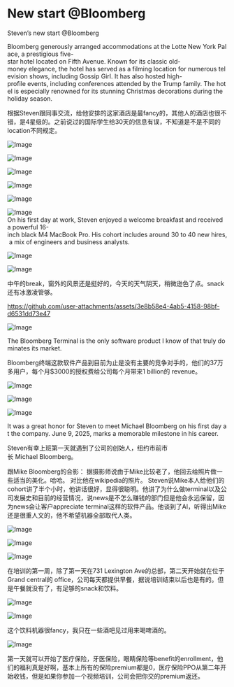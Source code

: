 # New start @Bloomberg

Steven’s new start @Bloomberg

Bloomberg generously arranged accommodations at the Lotte New York Palace, a prestigious five-star hotel located on Fifth Avenue. Known for its classic old-money elegance, the hotel has served as a filming location for numerous television shows, including Gossip Girl. It has also hosted high-profile events, including conferences attended by the Trump family. The hotel is especially renowned for its stunning Christmas decorations during the holiday season.

根据Steven跟同事交流，给他安排的这家酒店是最fancy的，其他人的酒店也很不错，是4星级的。之前说过的国际学生给30天的信息有误，不知道是不是不同的location不同规定。

![Image](https://github.com/user-attachments/assets/2d2f2178-3924-4bc0-a251-6cd41f9a5cf0)

![Image](https://github.com/user-attachments/assets/e5256bee-bcec-487b-b2c6-fbc3c0efd81a)

![Image](https://github.com/user-attachments/assets/b8eb5bb9-d066-4661-bbf2-ca32923f8852)

![Image](https://github.com/user-attachments/assets/a72b2b29-55b6-4704-8766-8ed9939a0a07)

![Image](https://github.com/user-attachments/assets/1a226d31-b42d-4f13-90b0-0d560ef966a6)

![Image](https://github.com/user-attachments/assets/07f831af-4ab8-40e3-b23b-3fd3712a7913)
On his first day at work, Steven enjoyed a welcome breakfast and received a powerful 16-inch black M4 MacBook Pro. His cohort includes around 30 to 40 new hires, a mix of engineers and business analysts.

![Image](https://github.com/user-attachments/assets/1f290ac1-65d1-4ea3-a42c-b32f13d727e4)

![Image](https://github.com/user-attachments/assets/72401416-81a3-46ea-81c3-6ced325ec5f9)

中午的break，窗外的风景还是挺好的，今天的天气阴天，稍微逊色了点。snack还有冰激凌管够。

https://github.com/user-attachments/assets/3e8b58e4-4ab5-4158-98bf-d6531dd73e47

![Image](https://github.com/user-attachments/assets/4fd70c55-f067-431c-8730-55eae180ac5b)


The Bloomberg Terminal is the only software product I know of that truly dominates its market.

Bloomberg终端这款软件产品到目前为止是没有主要的竞争对手的，他们的37万多用户，每个月$3000的授权费给公司每个月带来1 billion的 revenue。

![Image](https://github.com/user-attachments/assets/71cdeba7-f27a-4e56-8c36-fe88af90f4bf)

![Image](https://github.com/user-attachments/assets/7634eea7-77b3-46f2-967b-b5885ae83c79)

![Image](https://github.com/user-attachments/assets/040e8a8d-b1c5-47e4-8592-c0a938dcbab9)

It was a great honor for Steven to meet Michael Bloomberg on his first day at the company. June 9, 2025, marks a memorable milestone in his career.

Steven有幸上班第一天就遇到了公司的创始人，纽约市前市长 Michael Bloomberg。

跟Mike Bloomberg的合影：
据摄影师说由于Mike比较老了，他回去给照片做一些适当的美化。哈哈。
对比他在wikipedia的照片。
Steven说Mike本人给他们的cohort讲了半个小时，他讲话很好，显得很聪明。他讲了为什么做terminal以及公司发展史和目前的经营情况，说news是不怎么赚钱的部门但是他会永远保留，因为news会让客户appreciate terminal这样的软件产品。他谈到了AI，听得出Mike还是很重人文的，他不希望机器全部取代人类。

![Image](https://github.com/user-attachments/assets/2c159bb2-ae62-4c4d-acb2-cf988b8a605c)


![Image](https://github.com/user-attachments/assets/f7b97599-82ba-4df2-8641-efa23bd8bc1d)

![Image](https://github.com/user-attachments/assets/8e5f2bff-9575-4d95-b207-cd57a40ab3ce)

在培训的第一周，除了第一天在731 Lexington Ave的总部，第二天开始就在位于Grand central的 office，公司每天都提供早餐，据说培训结束以后也是有的。但是午餐就没有了，有足够的snack和饮料。

![Image](https://github.com/user-attachments/assets/28fe7de8-9a4e-44bb-ae57-ec72292d986f)

![Image](https://github.com/user-attachments/assets/27f4893c-77a5-4bcf-866c-99b7e4f09b12)

这个饮料机器很fancy，我只在一些酒吧见过用来喝啤酒的。

![Image](https://github.com/user-attachments/assets/f5384f13-793a-4ca1-a969-6a0d1474343f)

第一天就可以开始了医疗保险，牙医保险，眼睛保险等benefit的enrollment，他们的福利真是好啊，基本上所有的保险premium都是0，医疗保险PPO从第二年开始收钱，但是如果你参加一个视频培训，公司会把你交的premium返还。
